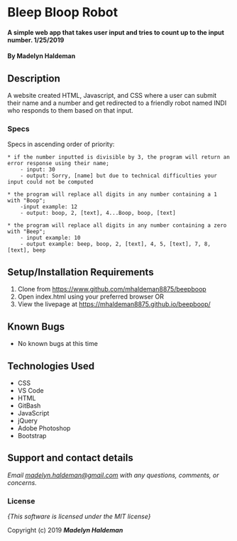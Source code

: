 # Bleep Bloop Robot

#### A simple web app that takes user input and tries to count up to the input number. 1/25/2019

#### By **Madelyn Haldeman**

## Description

A website created HTML, Javascript, and CSS where a user can submit their name and a number and get redirected to a friendly robot named INDI who responds to them based on that input.


### Specs
Specs in ascending order of priority:

    * if the number inputted is divisible by 3, the program will return an error response using their name;
        - input: 30
        - output: Sorry, [name] but due to technical difficulties your input could not be computed
    
    * the program will replace all digits in any number containing a 1 with "Boop";
        -input example: 12
        - output: boop, 2, [text], 4...Boop, boop, [text]
    
    * the program will replace all digits in any number containing a zero with "Beep";
        - input example: 10
        - output example: beep, boop, 2, [text], 4, 5, [text], 7, 8, [text], beep

## Setup/Installation Requirements

1. Clone from https://www.github.com/mhaldeman8875/beepboop
2. Open index.html using your preferred browser
OR
4. View the livepage at https://mhaldeman8875.github.io/beepboop/

## Known Bugs
* No known bugs at this time

## Technologies Used
* CSS
* VS Code
* HTML
* GitBash
* JavaScript
* jQuery
* Adobe Photoshop
* Bootstrap

## Support and contact details

_Email madelyn.haldeman@gmail.com with any questions, comments, or concerns._

### License

*{This software is licensed under the MIT license}*

Copyright (c) 2019 **_Madelyn Haldeman_**

